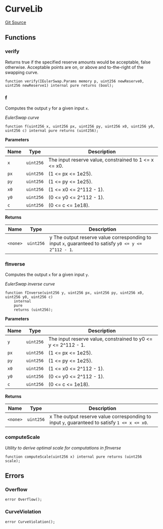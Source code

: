 # CurveLib
[Git Source](https://github.com/euler-xyz/euler-swap/blob/7080c3fe0c9f935c05849a0756ed43d959130afd/src/libraries/CurveLib.sol)


## Functions
### verify

Returns true if the specified reserve amounts would be acceptable, false otherwise.
Acceptable points are on, or above and to-the-right of the swapping curve.


```solidity
function verify(IEulerSwap.Params memory p, uint256 newReserve0, uint256 newReserve1) internal pure returns (bool);
```

### f

Computes the output `y` for a given input `x`.

*EulerSwap curve*


```solidity
function f(uint256 x, uint256 px, uint256 py, uint256 x0, uint256 y0, uint256 c) internal pure returns (uint256);
```
**Parameters**

|Name|Type|Description|
|----|----|-----------|
|`x`|`uint256`|The input reserve value, constrained to 1 <= x <= x0.|
|`px`|`uint256`|(1 <= px <= 1e25).|
|`py`|`uint256`|(1 <= py <= 1e25).|
|`x0`|`uint256`|(1 <= x0 <= 2^112 - 1).|
|`y0`|`uint256`|(0 <= y0 <= 2^112 - 1).|
|`c`|`uint256`|(0 <= c <= 1e18).|

**Returns**

|Name|Type|Description|
|----|----|-----------|
|`<none>`|`uint256`|y The output reserve value corresponding to input `x`, guaranteed to satisfy `y0 <= y <= 2^112 - 1`.|


### fInverse

Computes the output `x` for a given input `y`.

*EulerSwap inverse curve*


```solidity
function fInverse(uint256 y, uint256 px, uint256 py, uint256 x0, uint256 y0, uint256 c)
    internal
    pure
    returns (uint256);
```
**Parameters**

|Name|Type|Description|
|----|----|-----------|
|`y`|`uint256`|The input reserve value, constrained to y0 <= y <= 2^112 - 1.|
|`px`|`uint256`|(1 <= px <= 1e25).|
|`py`|`uint256`|(1 <= py <= 1e25).|
|`x0`|`uint256`|(1 <= x0 <= 2^112 - 1).|
|`y0`|`uint256`|(0 <= y0 <= 2^112 - 1).|
|`c`|`uint256`|(0 <= c <= 1e18).|

**Returns**

|Name|Type|Description|
|----|----|-----------|
|`<none>`|`uint256`|x The output reserve value corresponding to input `y`, guaranteed to satisfy `1 <= x <= x0`.|


### computeScale

*Utility to derive optimal scale for computations in fInverse*


```solidity
function computeScale(uint256 x) internal pure returns (uint256 scale);
```

## Errors
### Overflow

```solidity
error Overflow();
```

### CurveViolation

```solidity
error CurveViolation();
```

